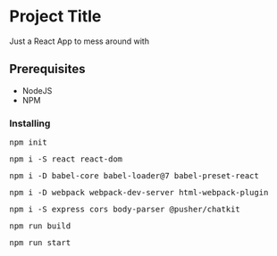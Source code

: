# Project Title

Just a React App to mess around with

## Prerequisites

<ul>
	<li>NodeJS</li>
	<li>NPM</li>
</ul>

### Installing

<pre>npm init</pre>
<pre>npm i -S react react-dom</pre>
<pre>npm i -D babel-core babel-loader@7 babel-preset-react</pre>
<pre>npm i -D webpack webpack-dev-server html-webpack-plugin</pre>
<pre>npm i -S express cors body-parser @pusher/chatkit</pre>
<pre>npm run build</pre>
<pre>npm run start</pre>
